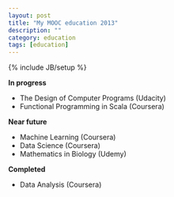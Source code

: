```yaml
---
layout: post
title: "My MOOC education 2013"
description: ""
category: education
tags: [education]
---
```

{% include JB/setup %}

**In progress**
- The Design of Computer Programs (Udacity)
- Functional Programming in Scala (Coursera)

**Near future**
- Machine Learning (Coursera)
- Data Science (Coursera)
- Mathematics in Biology (Udemy)

**Completed**

- Data Analysis (Coursera)